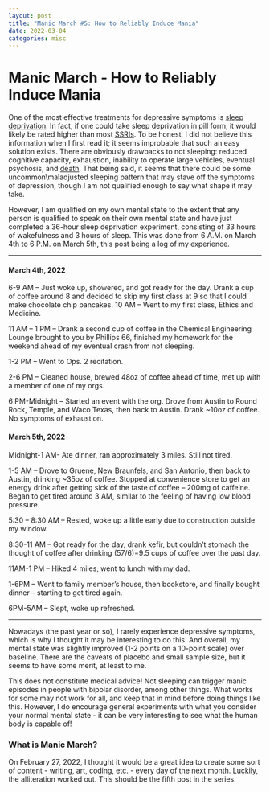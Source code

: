 ```yaml
---
layout: post
title: "Manic March #5: How to Reliably Induce Mania"
date: 2022-03-04
categories: misc
---
```


# Manic March - How to Reliably Induce Mania
One of the most effective treatments for depressive symptoms is [sleep deprivation](https://sci-hub.se/10.1001/jama.1992.03480040096038). In fact, if one could take sleep deprivation in pill form, it would likely be rated higher than most [SSRIs](https://bmcpsychiatry.biomedcentral.com/articles/10.1186/s12888-016-1173-2p). To be honest, I did not believe this information when I first read it; it seems improbable that such an easy solution exists. There are obviously drawbacks to not sleeping: reduced cognitive capacity, exhaustion, inability to operate large vehicles, eventual psychosis, and [death](https://en.wikipedia.org/wiki/Fatal_insomnia). That being said, it seems that there could be some uncommon\maladjusted sleeping pattern that may stave off the symptoms of depression, though I am not qualified enough to say what shape it may take. 

However, I am qualified on my own mental state to the extent that any person is qualified to speak on their own mental state and have just completed a 36-hour sleep deprivation experiment, consisting of 33 hours of wakefulness and 3 hours of sleep. This was done from 6 A.M. on March 4th to 6 P.M. on March 5th, this post being a log of my experience.

***

#### March 4th, 2022
6-9 AM – Just woke up, showered, and got ready for the day. Drank a cup of coffee around 8 and decided to skip my first class at 9 so that I could make chocolate chip pancakes.
10 AM – Went to my first class, Ethics and Medicine.

11 AM – 1 PM – Drank a second cup of coffee in the Chemical Engineering Lounge brought to you by Phillips 66, finished my homework for the weekend ahead of my eventual crash from not sleeping.

1-2 PM – Went to Ops. 2 recitation.

2-6 PM – Cleaned house, brewed 48oz of coffee ahead of time, met up with a member of one of my orgs.

6 PM-Midnight – Started an event with the org. Drove from Austin to Round Rock, Temple, and Waco Texas, then back to Austin. Drank ~10oz of coffee. No symptoms of exhaustion.
#### March 5th, 2022
Midnight-1 AM- Ate dinner, ran approximately 3 miles. Still not tired.

1-5 AM – Drove to Gruene, New Braunfels, and San Antonio, then back to Austin, drinking ~35oz of coffee. Stopped at convenience store to get an energy drink after getting sick of the taste of coffee – 200mg of caffeine. Began to get tired around 3 AM, similar to the feeling of having low blood pressure. 

5:30 – 8:30 AM – Rested, woke up a little early due to construction outside my window. 

8:30-11 AM – Got ready for the day, drank kefir, but couldn’t stomach the thought of coffee after drinking (57/6)=9.5 cups of coffee over the past day. 

11AM-1 PM – Hiked 4 miles, went to lunch with my dad.

1-6PM – Went to family member’s house, then bookstore, and finally bought dinner – starting to get tired again. 

6PM-5AM – Slept, woke up refreshed.

***

Nowadays (the past year or so), I rarely experience depressive symptoms, which is why I thought it may be interesting to do this. And overall, my mental state was slightly improved (1-2 points on a 10-point scale) over baseline. There are the caveats of placebo and small sample size, but it seems to have some merit, at least to me.

This does not constitute medical advice! Not sleeping can trigger manic episodes in people with bipolar disorder, among other things. What works for some may not work for all, and keep that in mind before doing things like this. However, I do encourage general experiments with what you consider your normal mental state - it can be very interesting to see what the human body is capable of!

### What is Manic March?

On February 27, 2022, I thought it would be a great idea to create some sort of content - writing, art, coding, etc. - every day of the next month. Luckily, the alliteration worked out. This should be the fifth post in the series.
